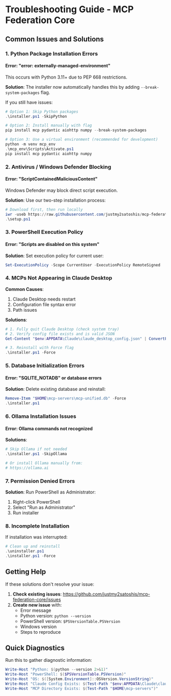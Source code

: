# Troubleshooting Guide - MCP Federation Core

## Common Issues and Solutions

### 1. Python Package Installation Errors

#### Error: "error: externally-managed-environment"
This occurs with Python 3.11+ due to PEP 668 restrictions.

**Solution**: The installer now automatically handles this by adding `--break-system-packages` flag.

If you still have issues:

```powershell
# Option 1: Skip Python packages
.\installer.ps1 -SkipPython

# Option 2: Install manually with flag
pip install mcp pydantic aiohttp numpy --break-system-packages

# Option 3: Use a virtual environment (recommended for development)
python -m venv mcp_env
.\mcp_env\Scripts\Activate.ps1
pip install mcp pydantic aiohttp numpy
```

### 2. Antivirus / Windows Defender Blocking

#### Error: "ScriptContainedMaliciousContent"
Windows Defender may block direct script execution.

**Solution**: Use our two-step installation process:

```powershell
# Download first, then run locally
iwr -useb https://raw.githubusercontent.com/justmy2satoshis/mcp-federation-core/main/setup.ps1 -OutFile setup.ps1
.\setup.ps1
```

### 3. PowerShell Execution Policy

#### Error: "Scripts are disabled on this system"

**Solution**: Set execution policy for current user:

```powershell
Set-ExecutionPolicy -Scope CurrentUser -ExecutionPolicy RemoteSigned
```

### 4. MCPs Not Appearing in Claude Desktop

**Common Causes**:
1. Claude Desktop needs restart
2. Configuration file syntax error
3. Path issues

**Solutions**:
```powershell
# 1. Fully quit Claude Desktop (check system tray)
# 2. Verify config file exists and is valid JSON
Get-Content "$env:APPDATA\Claude\claude_desktop_config.json" | ConvertFrom-Json

# 3. Reinstall with Force flag
.\installer.ps1 -Force
```

### 5. Database Initialization Errors

#### Error: "SQLITE_NOTADB" or database errors

**Solution**: Delete existing database and reinstall:

```powershell
Remove-Item "$HOME\mcp-servers\mcp-unified.db" -Force
.\installer.ps1
```

### 6. Ollama Installation Issues

#### Error: Ollama commands not recognized

**Solutions**:
```powershell
# Skip Ollama if not needed
.\installer.ps1 -SkipOllama

# Or install Ollama manually from:
# https://ollama.ai
```

### 7. Permission Denied Errors

**Solution**: Run PowerShell as Administrator:
1. Right-click PowerShell
2. Select "Run as Administrator"
3. Run installer

### 8. Incomplete Installation

If installation was interrupted:

```powershell
# Clean up and reinstall
.\uninstaller.ps1
.\installer.ps1 -Force
```

## Getting Help

If these solutions don't resolve your issue:

1. **Check existing issues**: https://github.com/justmy2satoshis/mcp-federation-core/issues
2. **Create new issue** with:
   - Error message
   - Python version: `python --version`
   - PowerShell version: `$PSVersionTable.PSVersion`
   - Windows version
   - Steps to reproduce

## Quick Diagnostics

Run this to gather diagnostic information:

```powershell
Write-Host "Python: $(python --version 2>&1)"
Write-Host "PowerShell: $($PSVersionTable.PSVersion)"
Write-Host "OS: $([System.Environment]::OSVersion.VersionString)"
Write-Host "Claude Config Exists: $(Test-Path "$env:APPDATA\Claude\claude_desktop_config.json")"
Write-Host "MCP Directory Exists: $(Test-Path "$HOME\mcp-servers")"
```
